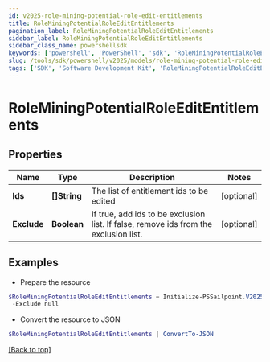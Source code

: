 ```yaml
---
id: v2025-role-mining-potential-role-edit-entitlements
title: RoleMiningPotentialRoleEditEntitlements
pagination_label: RoleMiningPotentialRoleEditEntitlements
sidebar_label: RoleMiningPotentialRoleEditEntitlements
sidebar_class_name: powershellsdk
keywords: ['powershell', 'PowerShell', 'sdk', 'RoleMiningPotentialRoleEditEntitlements', 'V2025RoleMiningPotentialRoleEditEntitlements'] 
slug: /tools/sdk/powershell/v2025/models/role-mining-potential-role-edit-entitlements
tags: ['SDK', 'Software Development Kit', 'RoleMiningPotentialRoleEditEntitlements', 'V2025RoleMiningPotentialRoleEditEntitlements']
---
```



# RoleMiningPotentialRoleEditEntitlements

## Properties

Name | Type | Description | Notes
------------ | ------------- | ------------- | -------------
**Ids** | **[]String** | The list of entitlement ids to be edited | [optional] 
**Exclude** | **Boolean** | If true, add ids to be exclusion list. If false, remove ids from the exclusion list. | [optional] 

## Examples

- Prepare the resource
```powershell
$RoleMiningPotentialRoleEditEntitlements = Initialize-PSSailpoint.V2025RoleMiningPotentialRoleEditEntitlements  -Ids null `
 -Exclude null
```

- Convert the resource to JSON
```powershell
$RoleMiningPotentialRoleEditEntitlements | ConvertTo-JSON
```


[[Back to top]](#) 

